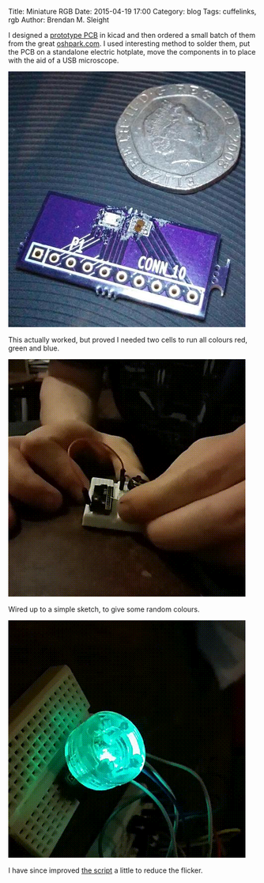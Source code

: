 Title: Miniature RGB
Date: 2015-04-19 17:00
Category: blog
Tags: cuffelinks, rgb
Author: Brendan M. Sleight


I designed a [prototype PCB](https://github.com/bmsleight/chameleon-cufflink/tree/master/pcb/breakout-test-pcb) in kicad and then ordered a small batch of them from the great [oshpark.com](https://oshpark.com/). I used interesting method to solder them, put the PCB on a standalone electric hotplate, move the components in to place with the aid of a USB microscope. 

<a href="images/Miniature-RGB/soldering.jpg"><img src="images/Miniature-RGB/thumbnails/480x_/soldering.jpg" /></a>

This actually worked, but proved I needed two cells to run all colours red, green and blue. 

![Alt text](images/Miniature-RGB/Successfully_soldering.gif)

Wired up to a simple sketch, to give some random colours. 

![Alt text](images/Miniature-RGB/Quite_good_RGB_need_to_tweak_to_reduce_flicker.gif)

I have since improved [the script](https://github.com/bmsleight/chameleon-cufflink/blob/master/software/chameleon/simple-random-colour.ino) a little to reduce the flicker. 
